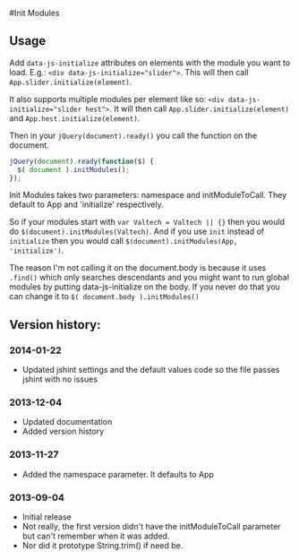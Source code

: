 #Init Modules

## Usage

Add `data-js-initialize` attributes on elements with the module you want to load. E.g.: `<div data-js-initialize="slider">`.
This will then call `App.slider.initialize(element)`.

It also supports multiple modules per element like so: `<div data-js-initialize="slider hest">`.
It will then call `App.slider.initialize(element)` and `App.hest.initialize(element)`.

Then in your `jQuery(document).ready()` you call the function on the document.

```javascript
jQuery(document).ready(function($) {
  $( document ).initModules();
});
```

Init Modules takes two parameters: namespace and initModuleToCall. They default to App and 'initialize' respectively.

So if your modules start with `var Valtech = Valtech || {}` then you would do `$(document).initModules(Valtech)`.
And if you use `init` instead of `initialize` then you would call `$(document).initModules(App, 'initialize')`.

The reason I'm not calling it on the document.body is because it uses `.find()` which only searches descendants
and you might want to run global modules by putting data-js-initialize on the body. If you never do that you can
change it to `$( document.body ).initModules()`

## Version history:

### 2014-01-22
* Updated jshint settings and the default values code so the file passes jshint with no issues

### 2013-12-04
* Updated documentation
* Added version history

### 2013-11-27
* Added the namespace parameter. It defaults to App

### 2013-09-04
* Initial release
* Not really, the first version didn't have the initModuleToCall parameter but can't remember when it was added.
* Nor did it prototype String.trim() if need be.
